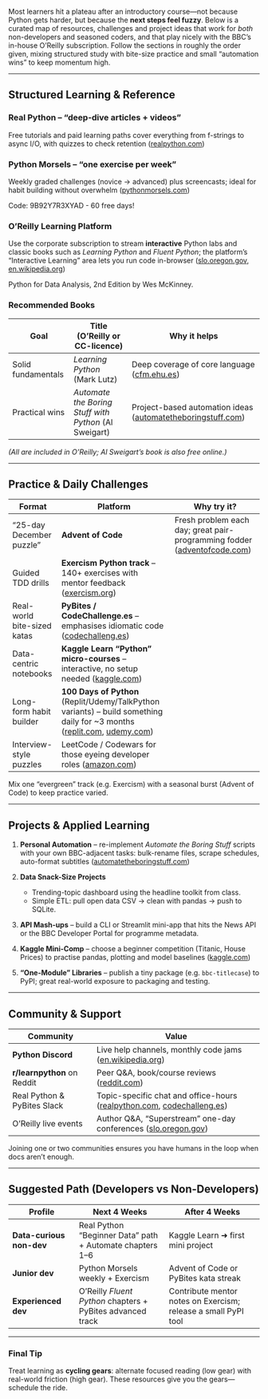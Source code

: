 Most learners hit a plateau after an introductory course—not because Python gets harder, but because the **next steps feel fuzzy**. Below is a curated map of resources, challenges and project ideas that work for _both_ non-developers and seasoned coders, and that play nicely with the BBC’s in-house O’Reilly subscription. Follow the sections in roughly the order given, mixing structured study with bite-size practice and small “automation wins” to keep momentum high.

---

## Structured Learning & Reference

### Real Python – “deep-dive articles + videos”

Free tutorials and paid learning paths cover everything from f-strings to async I/O, with quizzes to check retention ([realpython.com][1])

### Python Morsels – “one exercise per week”

Weekly graded challenges (novice → advanced) plus screencasts; ideal for habit building without overwhelm ([pythonmorsels.com][2])

Code: 9B92Y7R3XYAD - 60 free days!

### O’Reilly Learning Platform

Use the corporate subscription to stream **interactive** Python labs and classic books such as _Learning Python_ and _Fluent Python_; the platform’s “Interactive Learning” area lets you run code in-browser ([slo.oregon.gov][3], [en.wikipedia.org][4])

Python for Data Analysis, 2nd Edition by Wes McKinney.

### Recommended Books

| Goal               | Title (O’Reilly or CC-licence)                        | Why it helps                                                     |
| ------------------ | ----------------------------------------------------- | ---------------------------------------------------------------- |
| Solid fundamentals | _Learning Python_ (Mark Lutz)                         | Deep coverage of core language ([cfm.ehu.es][5])                 |
| Practical wins     | _Automate the Boring Stuff with Python_ (Al Sweigart) | Project-based automation ideas ([automatetheboringstuff.com][6]) |

_(All are included in O’Reilly; Al Sweigart’s book is also free online.)_

---

## Practice & Daily Challenges

| Format                      | Platform                                                                                                                             | Why try it?                                                                   |
| --------------------------- | ------------------------------------------------------------------------------------------------------------------------------------ | ----------------------------------------------------------------------------- |
| “25-day December puzzle”    | **Advent of Code**                                                                                                                   | Fresh problem each day; great pair-programming fodder ([adventofcode.com][7]) |
| Guided TDD drills           | **Exercism Python track** – 140+ exercises with mentor feedback ([exercism.org][8])                                                  |                                                                               |
| Real-world bite-sized katas | **PyBites / CodeChallenge.es** – emphasises idiomatic code ([codechalleng.es][9])                                                    |                                                                               |
| Data-centric notebooks      | **Kaggle Learn “Python” micro-courses** – interactive, no setup needed ([kaggle.com][10])                                            |                                                                               |
| Long-form habit builder     | **100 Days of Python** (Replit/Udemy/TalkPython variants) – build something daily for \~3 months ([replit.com][11], [udemy.com][12]) |                                                                               |
| Interview-style puzzles     | LeetCode / Codewars for those eyeing developer roles ([amazon.com][13])                                                              |                                                                               |

Mix one “evergreen” track (e.g. Exercism) with a seasonal burst (Advent of Code) to keep practice varied.

---

## Projects & Applied Learning

1. **Personal Automation** – re-implement _Automate the Boring Stuff_ scripts with your own BBC-adjacent tasks: bulk-rename files, scrape schedules, auto-format subtitles ([automatetheboringstuff.com][6])
2. **Data Snack-Size Projects**

   - Trending-topic dashboard using the headline toolkit from class.
   - Simple ETL: pull open data CSV → clean with pandas → push to SQLite.

3. **API Mash-ups** – build a CLI or Streamlit mini-app that hits the News API or the BBC Developer Portal for programme metadata.
4. **Kaggle Mini-Comp** – choose a beginner competition (Titanic, House Prices) to practise pandas, plotting and model baselines ([kaggle.com][10])
5. **“One-Module” Libraries** – publish a tiny package (e.g. `bbc-titlecase`) to PyPI; great real-world exposure to packaging and testing.

---

## Community & Support

| Community                   | Value                                                                            |
| --------------------------- | -------------------------------------------------------------------------------- |
| **Python Discord**          | Live help channels, monthly code jams ([en.wikipedia.org][14])                   |
| **r/learnpython** on Reddit | Peer Q\&A, book/course reviews ([reddit.com][15])                                |
| Real Python & PyBites Slack | Topic-specific chat and office-hours ([realpython.com][1], [codechalleng.es][9]) |
| O’Reilly live events        | Author Q\&A, “Superstream” one-day conferences ([slo.oregon.gov][3])             |

Joining one or two communities ensures you have humans in the loop when docs aren’t enough.

---

## Suggested Path (Developers vs Non-Developers)

| Profile                  | Next 4 Weeks                                               | After 4 Weeks                                                  |
| ------------------------ | ---------------------------------------------------------- | -------------------------------------------------------------- |
| **Data-curious non-dev** | Real Python “Beginner Data” path + Automate chapters 1–6   | Kaggle Learn ➜ first mini project                              |
| **Junior dev**           | Python Morsels weekly + Exercism                           | Advent of Code or PyBites kata streak                          |
| **Experienced dev**      | O’Reilly _Fluent Python_ chapters + PyBites advanced track | Contribute mentor notes on Exercism; release a small PyPI tool |

---

### Final Tip

Treat learning as **cycling gears**: alternate focused reading (low gear) with real-world friction (high gear). These resources give you the gears—schedule the ride.

[1]: https://realpython.com/?utm_source=chatgpt.com "Real Python"
[2]: https://www.pythonmorsels.com/exercises/?utm_source=chatgpt.com "Python Exercises"
[3]: https://slo.oregon.gov/oreilly/content?utm_source=chatgpt.com "Content & Formats - O'Reilly Learning Platform"
[4]: https://en.wikipedia.org/wiki/O%27Reilly_Media?utm_source=chatgpt.com "O'Reilly Media"
[5]: https://cfm.ehu.es/ricardo/docs/python/Learning_Python.pdf?utm_source=chatgpt.com "[PDF] Learning Python - Materials Physics Center"
[6]: https://automatetheboringstuff.com/?utm_source=chatgpt.com "Automate the Boring Stuff with Python"
[7]: https://adventofcode.com/?utm_source=chatgpt.com "Advent of Code 2024"
[8]: https://exercism.org/tracks/python?utm_source=chatgpt.com "Python on Exercism"
[9]: https://codechalleng.es/?utm_source=chatgpt.com "PyBites Platform | Real World Python Exercises"
[10]: https://www.kaggle.com/learn/python?utm_source=chatgpt.com "Learn Python Tutorials - Kaggle"
[11]: https://replit.com/learn/100-days-of-python/?utm_source=chatgpt.com "100 Days of Code - The Complete Python Course - Replit"
[12]: https://www.udemy.com/course/100-days-of-code/?srsltid=AfmBOoqlF3zmUQrcV5JTTUJSaUAK3X0SOHiek3QmtZ6JfM6D3CI6Uyq-&utm_source=chatgpt.com "100 Days of Code: The Complete Python Pro Bootcamp - Udemy"
[13]: https://www.amazon.com/Automate-Boring-Stuff-Python-Programming/dp/1593275994?utm_source=chatgpt.com "Automate the Boring Stuff with Python: Practical Programming for ..."
[14]: https://en.wikipedia.org/wiki/Advent_of_Code?utm_source=chatgpt.com "Advent of Code"
[15]: https://www.reddit.com/r/learnpython/comments/2jqgjw/is_it_possible_to_learn_python_by_reading_oreilly/?utm_source=chatgpt.com "Is it possible to learn Python by reading O'Reilly Learning ... - Reddit"
